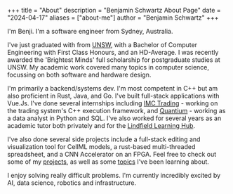 +++
title = "About"
description = "Benjamin Schwartz About Page"
date = "2024-04-17"
aliases = ["about-me"]
author = "Benjamin Schwartz"
+++

I'm Benji. I'm a software engineer from Sydney, Australia.

I've just graduated with from [UNSW](https://www.unsw.edu.au/), with a Bachelor of Computer Engineering with First Class Honours, and an HD-Average. I was recently awarded the 'Brightest Minds' full scholarship for postgraduate studies at UNSW. My academic work covered many topics in computer science, focussing on both software and hardware design.

I'm primarily a backend/systems dev. I'm most competent in C++ but am also proficient in Rust, Java, and Go. I've built full-stack applications with Vue.Js. I've done several internships including [IMC Trading](https://www.imc.com/ap/) - working on the trading system's C++ execution framework, and [Quantium](https://quantium.com/) - working as a data analyst in Python and SQL. I've also worked for several years as an academic tutor both privately and for the [Lindfield Learning Hub](https://www.lindfieldlearninghub.com.au/). 

I've also done several side projects include a full-stack editing and visualization tool for CellML models, a rust-based multi-threaded spreadsheet, and a CNN Accelerator on an FPGA. Feel free to check out some of my [projects](/projects), as well as some [topics](/notes) I've been learning about.

I enjoy solving really difficult problems. I'm currently incredibly excited by AI, data science, robotics and infrastructure.
